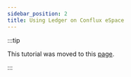 ```yaml
---
sidebar_position: 2
title: Using Ledger on Conflux eSpace
---
```

:::tip

This tutorial was moved to this [page](../../../../docs/general/tutorials/wallets/ledger).

:::